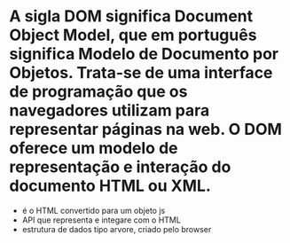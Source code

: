  # A sigla DOM significa Document Object Model, que em português significa Modelo de Documento por Objetos. Trata-se de uma interface de programação que os navegadores utilizam para representar páginas na web. O DOM oferece um modelo de representação e interação do documento HTML ou XML.

 * é o HTML convertido para um objeto js
 * API que representa e integare com o HTML
 * estrutura de dados tipo arvore, criado pelo browser
